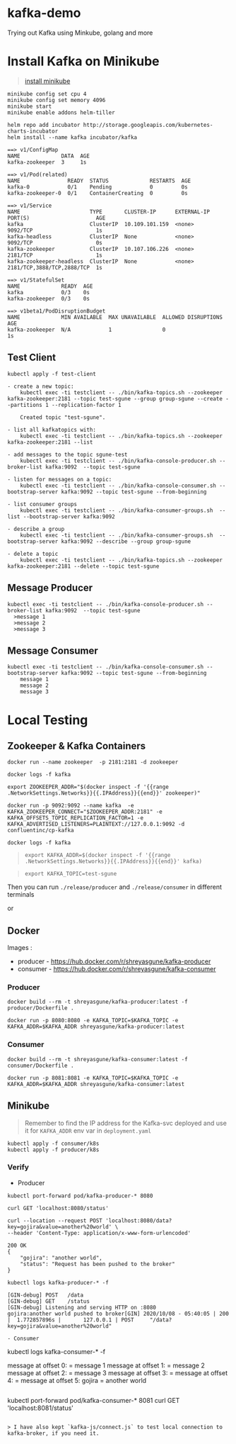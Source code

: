 # kafka-demo
Trying out Kafka using Minkube, golang and more


# Install Kafka on Minikube
> [install minikube](https://kubernetes.io/docs/tasks/tools/install-minikube/)
```
minikube config set cpu 4
minikube config set memory 4096
minikube start
minikube enable addons helm-tiller
```

```
helm repo add incubator http://storage.googleapis.com/kubernetes-charts-incubator
helm install --name kafka incubator/kafka

==> v1/ConfigMap
NAME             DATA  AGE
kafka-zookeeper  3     1s

==> v1/Pod(related)
NAME               READY  STATUS             RESTARTS  AGE
kafka-0            0/1    Pending            0         0s
kafka-zookeeper-0  0/1    ContainerCreating  0         0s

==> v1/Service
NAME                      TYPE       CLUSTER-IP      EXTERNAL-IP  PORT(S)                     AGE
kafka                     ClusterIP  10.109.101.159  <none>       9092/TCP                    1s
kafka-headless            ClusterIP  None            <none>       9092/TCP                    0s
kafka-zookeeper           ClusterIP  10.107.106.226  <none>       2181/TCP                    1s
kafka-zookeeper-headless  ClusterIP  None            <none>       2181/TCP,3888/TCP,2888/TCP  1s

==> v1/StatefulSet
NAME             READY  AGE
kafka            0/3    0s
kafka-zookeeper  0/3    0s

==> v1beta1/PodDisruptionBudget
NAME             MIN AVAILABLE  MAX UNAVAILABLE  ALLOWED DISRUPTIONS  AGE
kafka-zookeeper  N/A            1                0                    1s
```


## Test Client
```
kubectl apply -f test-client

- create a new topic:
    kubectl exec -ti testclient -- ./bin/kafka-topics.sh --zookeeper kafka-zookeeper:2181 --topic test-sgune --group group-sgune --create --partitions 1 --replication-factor 1

    Created topic "test-sgune".

- list all kafkatopics with:
    kubectl exec -ti testclient -- ./bin/kafka-topics.sh --zookeeper kafka-zookeeper:2181 --list

- add messages to the topic sgune-test
    kubectl exec -ti testclient -- ./bin/kafka-console-producer.sh --broker-list kafka:9092  --topic test-sgune

- listen for messages on a topic:
    kubectl exec -ti testclient -- ./bin/kafka-console-consumer.sh --bootstrap-server kafka:9092 --topic test-sgune --from-beginning

- list consumer groups
    kubectl exec -ti testclient -- ./bin/kafka-consumer-groups.sh  --list --bootstrap-server kafka:9092

- describe a group
    kubectl exec -ti testclient -- ./bin/kafka-consumer-groups.sh  --bootstrap-server kafka:9092 --describe --group group-sgune

- delete a topic
    kubectl exec -ti testclient -- ./bin/kafka-topics.sh --zookeeper kafka-zookeeper:2181 --delete --topic test-sgune
  ```

## Message Producer
  ```
  kubectl exec -ti testclient -- ./bin/kafka-console-producer.sh --broker-list kafka:9092  --topic test-sgune
    >message 1
    >message 2
    >message 3
```

## Message Consumer
```
kubectl exec -ti testclient -- ./bin/kafka-console-consumer.sh --bootstrap-server kafka:9092 --topic test-sgune --from-beginning
    message 1
    message 2
    message 3
```


# Local Testing
## Zookeeper & Kafka Containers
```
docker run --name zookeeper  -p 2181:2181 -d zookeeper

docker logs -f kafka

export ZOOKEEPER_ADDR="$(docker inspect -f '{{range .NetworkSettings.Networks}}{{.IPAddress}}{{end}}' zookeeper)"

docker run -p 9092:9092 --name kafka  -e KAFKA_ZOOKEEPER_CONNECT="$ZOOKEEPER_ADDR:2181" -e KAFKA_OFFSETS_TOPIC_REPLICATION_FACTOR=1 -e KAFKA_ADVERTISED_LISTENERS=PLAINTEXT://127.0.0.1:9092 -d confluentinc/cp-kafka

docker logs -f kafka

```
> `export KAFKA_ADDR=$(docker inspect -f '{{range .NetworkSettings.Networks}}{{.IPAddress}}{{end}}' kafka)`

> `export KAFKA_TOPIC=test-sgune`

Then you can run `./release/producer` and `./release/consumer` in different terminals

or

## Docker

Images : 
- producer - https://hub.docker.com/r/shreyasgune/kafka-producer 
- consumer - https://hub.docker.com/r/shreyasgune/kafka-consumer 


### Producer
```
docker build --rm -t shreyasgune/kafka-producer:latest -f producer/Dockerfile .

docker run -p 8080:8080 -e KAFKA_TOPIC=$KAFKA_TOPIC -e KAFKA_ADDR=$KAFKA_ADDR shreyasgune/kafka-producer:latest
```

### Consumer
```
docker build --rm -t shreyasgune/kafka-consumer:latest -f consumer/Dockerfile .

docker run -p 8081:8081 -e KAFKA_TOPIC=$KAFKA_TOPIC -e KAFKA_ADDR=$KAFKA_ADDR shreyasgune/kafka-consumer:latest
```

## Minikube


> Remember to find the IP address for the Kafka-svc deployed and use it for `KAFKA_ADDR` env var in `deployment.yaml`

```
kubectl apply -f consumer/k8s
kubectl apply -f producer/k8s
```

### Verify
- Producer
```
kubectl port-forward pod/kafka-producer-* 8080

curl GET 'localhost:8080/status'

curl --location --request POST 'localhost:8080/data?key=gojira&value=another%20world' \
--header 'Content-Type: application/x-www-form-urlencoded'

200 OK
{
    "gojira": "another world",
    "status": "Request has been pushed to the broker"
}

```

```
kubectl logs kafka-producer-* -f

[GIN-debug] POST   /data
[GIN-debug] GET    /status 
[GIN-debug] Listening and serving HTTP on :8080
gojira:another world pushed to broker[GIN] 2020/10/08 - 05:40:05 | 200 |  1.772857896s |       127.0.0.1 | POST     "/data?key=gojira&value=another%20world"

- Consumer
```
kubectl logs kafka-consumer-* -f

message at offset 0:  = message 1
message at offset 1:  = message 2
message at offset 2:  = message 3
message at offset 3:  = 
message at offset 4:  = 
message at offset 5: gojira = another world

```

```
kubectl port-forward pod/kafka-consumer-* 8081
curl GET 'localhost:8081/status'
```

> I have also kept `kafka-js/connect.js` to test local connection to kafka-broker, if you need it.